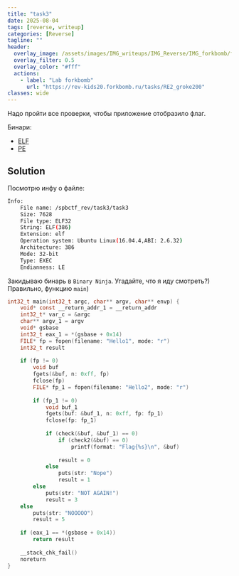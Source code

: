 ```yaml
---
title: "task3"
date: 2025-08-04
tags: [reverse, writeup]  
categories: [Reverse]
tagline: ""
header:
  overlay_image: /assets/images/IMG_writeups/IMG_Reverse/IMG_forkbomb/forkbomb_logo.webp
  overlay_filter: 0.5 
  overlay_color: "#fff"
  actions:
    - label: "Lab forkbomb"
      url: "https://rev-kids20.forkbomb.ru/tasks/RE2_groke200"
classes: wide
---
```


Надо пройти все проверки, чтобы приложение отобразило флаг.

Бинари:

- [ELF](https://rev-kids20.forkbomb.ru/files/rev/re2/task3)
- [PE](https://rev-kids20.forkbomb.ru/files/rev/re2/task3.exe)

## Solution

Посмотрю инфу о файле:

```bash                                                     
Info:
    File name: /spbctf_rev/task3/task3
    Size: 7628
    File type: ELF32
    String: ELF(386)
    Extension: elf
    Operation system: Ubuntu Linux(16.04.4,ABI: 2.6.32)
    Architecture: 386
    Mode: 32-bit
    Type: EXEC
    Endianness: LE
```

Закидываю бинарь в `Binary Ninja`. Угадайте, что я иду смотреть?) Правильно, функцию `main`)

```c
int32_t main(int32_t argc, char** argv, char** envp) {
    void* const __return_addr_1 = __return_addr
    int32_t* var_c = &argc
    char** argv_1 = argv
    void* gsbase
    int32_t eax_1 = *(gsbase + 0x14)
    FILE* fp = fopen(filename: "Hello1", mode: "r")
    int32_t result
    
    if (fp != 0)
        void buf
        fgets(&buf, n: 0xff, fp)
        fclose(fp)
        FILE* fp_1 = fopen(filename: "Hello2", mode: "r")
        
        if (fp_1 != 0)
            void buf_1
            fgets(buf: &buf_1, n: 0xff, fp: fp_1)
            fclose(fp: fp_1)
            
            if (check(&buf, &buf_1) == 0)
                if (check2(&buf) == 0)
                    printf(format: "Flag{%s}\n", &buf)
                
                result = 0
            else
                puts(str: "Nope")
                result = 1
        else
            puts(str: "NOT AGAIN!")
            result = 3
    else
        puts(str: "NOOOOO")
        result = 5
    
    if (eax_1 == *(gsbase + 0x14))
        return result
    
    __stack_chk_fail()
    noreturn
}
```


